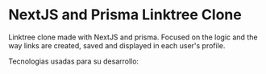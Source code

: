 # NextJS and Prisma Linktree Clone

Linktree clone made with NextJS and prisma. Focused on the logic and the way links are created, saved and displayed in each user's profile.

Tecnologias usadas para su desarrollo:

